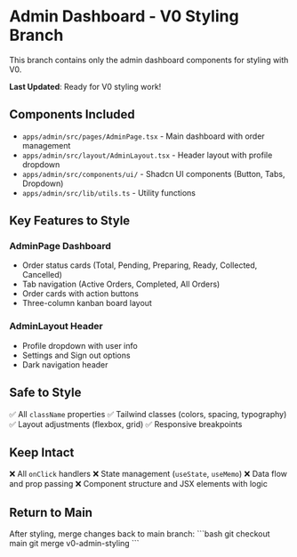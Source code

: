 # Admin Dashboard - V0 Styling Branch

This branch contains only the admin dashboard components for styling with V0.

**Last Updated**: Ready for V0 styling work!

## Components Included

- `apps/admin/src/pages/AdminPage.tsx` - Main dashboard with order management
- `apps/admin/src/layout/AdminLayout.tsx` - Header layout with profile dropdown
- `apps/admin/src/components/ui/` - Shadcn UI components (Button, Tabs, Dropdown)
- `apps/admin/src/lib/utils.ts` - Utility functions

## Key Features to Style

### AdminPage Dashboard
- Order status cards (Total, Pending, Preparing, Ready, Collected, Cancelled)
- Tab navigation (Active Orders, Completed, All Orders)
- Order cards with action buttons
- Three-column kanban board layout

### AdminLayout Header
- Profile dropdown with user info
- Settings and Sign out options
- Dark navigation header

## Safe to Style
✅ All `className` properties
✅ Tailwind classes (colors, spacing, typography)
✅ Layout adjustments (flexbox, grid)
✅ Responsive breakpoints

## Keep Intact
❌ All `onClick` handlers
❌ State management (`useState`, `useMemo`)
❌ Data flow and prop passing
❌ Component structure and JSX elements with logic

## Return to Main
After styling, merge changes back to main branch:
\`\`\`bash
git checkout main
git merge v0-admin-styling
\`\`\`
